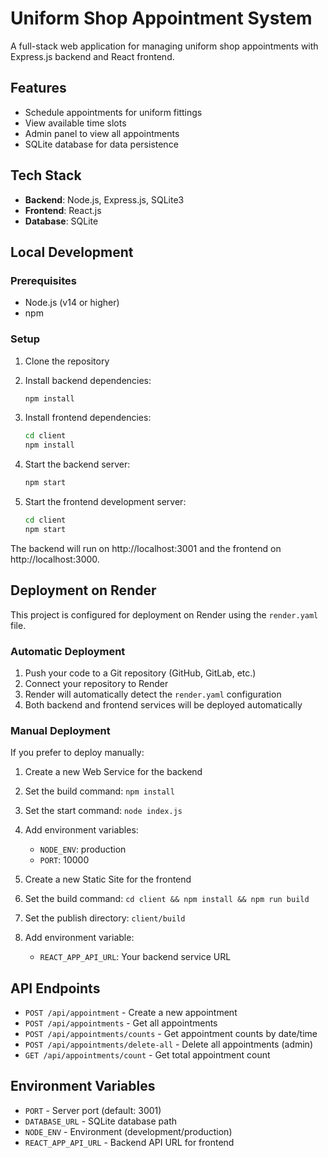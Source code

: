 # Uniform Shop Appointment System

A full-stack web application for managing uniform shop appointments with Express.js backend and React frontend.

## Features

- Schedule appointments for uniform fittings
- View available time slots
- Admin panel to view all appointments
- SQLite database for data persistence

## Tech Stack

- **Backend**: Node.js, Express.js, SQLite3
- **Frontend**: React.js
- **Database**: SQLite

## Local Development

### Prerequisites
- Node.js (v14 or higher)
- npm

### Setup

1. Clone the repository
2. Install backend dependencies:
   ```bash
   npm install
   ```

3. Install frontend dependencies:
   ```bash
   cd client
   npm install
   ```

4. Start the backend server:
   ```bash
   npm start
   ```

5. Start the frontend development server:
   ```bash
   cd client
   npm start
   ```

The backend will run on http://localhost:3001 and the frontend on http://localhost:3000.

## Deployment on Render

This project is configured for deployment on Render using the `render.yaml` file.

### Automatic Deployment

1. Push your code to a Git repository (GitHub, GitLab, etc.)
2. Connect your repository to Render
3. Render will automatically detect the `render.yaml` configuration
4. Both backend and frontend services will be deployed automatically

### Manual Deployment

If you prefer to deploy manually:

1. Create a new Web Service for the backend
2. Set the build command: `npm install`
3. Set the start command: `node index.js`
4. Add environment variables:
   - `NODE_ENV`: production
   - `PORT`: 10000

5. Create a new Static Site for the frontend
6. Set the build command: `cd client && npm install && npm run build`
7. Set the publish directory: `client/build`
8. Add environment variable:
   - `REACT_APP_API_URL`: Your backend service URL

## API Endpoints

- `POST /api/appointment` - Create a new appointment
- `POST /api/appointments` - Get all appointments
- `POST /api/appointments/counts` - Get appointment counts by date/time
- `POST /api/appointments/delete-all` - Delete all appointments (admin)
- `GET /api/appointments/count` - Get total appointment count

## Environment Variables

- `PORT` - Server port (default: 3001)
- `DATABASE_URL` - SQLite database path
- `NODE_ENV` - Environment (development/production)
- `REACT_APP_API_URL` - Backend API URL for frontend 